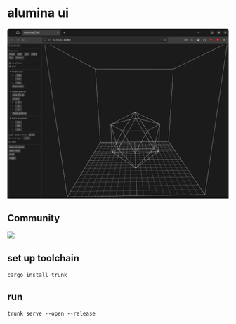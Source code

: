 # alumina ui

![Screenshot](doc/screenshot.png)

## Community
[![](https://dcbadge.limes.pink/api/server/https://discord.gg/cCHRjpkPhQ)](https://discord.gg/9WkD3WFxMC)

## set up toolchain
```shell
cargo install trunk
```

## run
```shell
trunk serve --open --release
```
